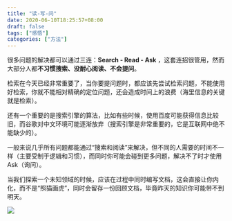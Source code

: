 ```yaml
---
title: "读-写-问"
date: 2020-06-10T18:25:57+08:00
draft: false
tags: ["感悟"]
categories: ["方法"]
---
```


很多问题的解决都可以通过三连：**Search - Read - Ask** ，这套连招很管用，然而大部分人都**不习惯搜索、没耐心阅读、不会提问**。

检索在今天已经非常重要了，当你要提问题时，都应该先尝试检索问题，不能使用好检索，你就不能相对精确的定位问题，还会造成时间上的浪费（海里信息的关键就是检索）。

还有一个重要的是搜索引擎的算法，比如有些时候，使用百度可能获得信息比较旧，而谷歌对中文环境可能逐渐放弃（搜索引擎是非常重要的，它是互联网中绝不能缺少的）。

一般来说几乎所有问题都能通过“搜索和阅读”来解决，但不同的人需要的时间不一样（主要受制于逻辑和习惯），而同时你可能会碰到更多问题，解决不了时才使用 Ask（询问）。

当我们探索一个未知领域的时候，应该在过程中同时编写文档，这会直接让你内化，而不是“照猫画虎”，同时会留存一份回顾文档，毕竟昨天的知识你可能带不到明天。

![](https://gitee.com/nanjishen/Npic/raw/master/img/gzh-end.png)